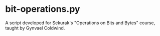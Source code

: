 # bit-operations.py

A script developed for Sekurak's "Operations on Bits and Bytes" course, taught by Gynvael Coldwind.
